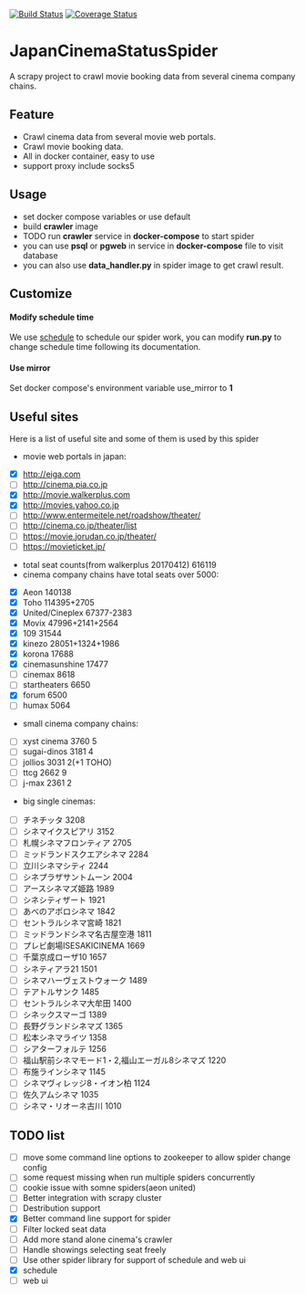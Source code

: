 [![Build Status](https://travis-ci.org/gas1121/JapanCinemaStatusSpider.svg?branch=dev)](https://travis-ci.org/gas1121/JapanCinemaStatusSpider) [![Coverage Status](https://coveralls.io/repos/github/gas1121/JapanCinemaStatusSpider/badge.svg?branch=dev)](https://coveralls.io/github/gas1121/JapanCinemaStatusSpider?branch=dev)

# JapanCinemaStatusSpider
A scrapy project to crawl movie booking data from several cinema company chains.

## Feature
- Crawl cinema data from several movie web portals.
- Crawl movie booking data.
- All in docker container, easy to use
- support proxy include socks5


## Usage
- set docker compose variables or use default
- build **crawler** image
- TODO run **crawler** service in **docker-compose** to start spider
- you can use **psql** or **pgweb** in service in **docker-compose** file to visit database
- you can also use **data_handler.py** in spider image to get crawl result.

## Customize
#### Modify schedule time
We use [schedule](http://schedule.readthedocs.io/en/latest/]) to schedule our spider work, you can modify **run.py** to change schedule time following its documentation.
#### Use mirror
Set docker compose's environment variable use_mirror to **1**

## Useful sites
Here is a list of useful site and some of them is used by this spider
- movie web portals in japan:
 - [x] http://eiga.com
 - [ ] http://cinema.pia.co.jp
 - [x] http://movie.walkerplus.com
 - [x] http://movies.yahoo.co.jp
 - [ ] http://www.entermeitele.net/roadshow/theater/
 - [ ] http://cinema.co.jp/theater/list
 - [ ] https://movie.jorudan.co.jp/theater/
 - [ ] https://movieticket.jp/
- total seat counts(from walkerplus 20170412) 616119
- cinema company chains have total seats over 5000:
 - [x] Aeon 140138
 - [x] Toho 114395+2705
 - [x] United/Cineplex 67377-2383
 - [x] Movix 47996+2141+2564
 - [x] 109 31544
 - [x] kinezo 28051+1324+1986
 - [x] korona 17688
 - [x] cinemasunshine 17477
 - [ ] cinemax 8618
 - [ ] startheaters 6650
 - [x] forum 6500
 - [ ] humax 5064
- small cinema company chains:
 - [ ] xyst cinema 3760 5
 - [ ] sugai-dinos 3181 4
 - [ ] jollios 3031 2(+1 TOHO)
 - [ ] ttcg 2662 9
 - [ ] j-max 2361 2
- big single cinemas:
 - [ ] チネチッタ 3208
 - [ ] シネマイクスピアリ 3152
 - [ ] 札幌シネマフロンティア 2705
 - [ ] ミッドランドスクエアシネマ 2284
 - [ ] 立川シネマシティ 2244
 - [ ] シネプラザサントムーン 2004
 - [ ] アースシネマズ姫路 1989
 - [ ] シネシティザート 1921
 - [ ] あべのアポロシネマ 1842
 - [ ] セントラルシネマ宮崎 1821
 - [ ] ミッドランドシネマ名古屋空港 1811
 - [ ] プレビ劇場ISESAKICINEMA 1669
 - [ ] 千葉京成ローザ10 1657
 - [ ] シネティアラ21 1501
 - [ ] シネマハーヴェストウォーク 1489
 - [ ] テアトルサンク 1485
 - [ ] セントラルシネマ大牟田 1400
 - [ ] シネックスマーゴ 1389
 - [ ] 長野グランドシネマズ 1365
 - [ ] 松本シネマライツ 1358
 - [ ] シアターフォルテ 1256
 - [ ] 福山駅前シネマモード1・2,福山エーガル8シネマズ 1220
 - [ ] 布施ラインシネマ 1145
 - [ ] シネマヴィレッジ8・イオン柏 1124
 - [ ] 佐久アムシネマ 1035
 - [ ] シネマ・リオーネ古川 1010

## TODO list
- [ ] move some command line options to zookeeper to allow spider change config
- [ ] some request missing when run multiple spiders concurrently
- [ ] cookie issue with somne spiders(aeon united)
- [ ] Better integration with scrapy cluster
- [ ] Destribution support
- [x] Better command line support for spider
- [ ] Filter locked seat data
- [ ] Add more stand alone cinema's crawler
- [ ] Handle showings selecting seat freely
- [ ] Use other spider library for support of schedule and web ui
 - [x] schedule
 - [ ] web ui